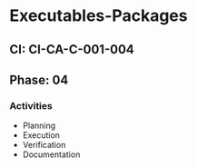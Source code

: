 # Executables-Packages

## CI: CI-CA-C-001-004
## Phase: 04

### Activities
- Planning
- Execution
- Verification
- Documentation
